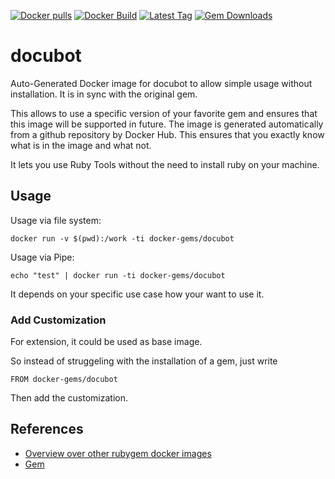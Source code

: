 [![Docker pulls](https://img.shields.io/docker/pulls/rubygem/docubot.svg)](https://hub.docker.com/r/rubygem/docubot/)
[![Docker Build](https://img.shields.io/docker/automated/rubygem/docubot.svg)](https://hub.docker.com/r/rubygem/docubot/)
[![Latest Tag](https://img.shields.io/github/tag/docker-rubygem/docubot.svg)](https://hub.docker.com/r/rubygem/docubot/)
[![Gem Downloads](https://img.shields.io/gem/dt/docubot.svg)](https://rubygems.org/gems/docubot/)
# docubot

Auto-Generated Docker image for docubot to allow simple usage without installation.
It is in sync with the original gem.

This allows to use a specific version of your favorite gem and ensures that this image will be supported in future.
The image is generated automatically from a github repository by Docker Hub.
This ensures that you exactly know what is in the image and what not.

It lets you use Ruby Tools without the need to install ruby on your machine.

## Usage

Usage via file system:

`docker run -v $(pwd):/work -ti docker-gems/docubot`

Usage via Pipe:

`echo "test" | docker run -ti docker-gems/docubot`

It depends on your specific use case how your want to use it.

### Add Customization

For extension, it could be used as base image.

So instead of struggeling with the installation of a gem, just write

`FROM docker-gems/docubot`

Then add the customization.

## References

 - [Overview over other rubygem docker images](https://github.com/thinkbot/docker-rubygem)
 - [Gem](https://rubygems.org/gems/docubot/)
